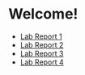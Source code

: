 # Welcome!
- [Lab Report 1](https://memelissa.github.io/cse15l-lab-reports/lab-report-1-week-2.html)
- [Lab Report 2](https://memelissa.github.io/cse15l-lab-reports/lab-report-2-week-4.html)
- [Lab Report 3](https://memelissa.github.io/cse15l-lab-reports/lab-report-3-week-6.html)
- [Lab Report 4](https://memelissa.github.io/cse15l-lab-reports/lab-report-4-week-8.html)
